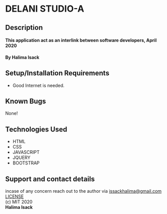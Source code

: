 # DELANI STUDIO-A
## Description
#### This application act as an interlink between software developers, April 2020
#### By Halima Isack
## Setup/Installation Requirements
* Good Internet is needed.
## Known Bugs
 None!
## Technologies Used
 * HTML
 * CSS
 * JAVASCRIPT
 * JQUERY
 * BOOTSTRAP 
## Support and contact details
  incase of any concern reach out to the author via issackhalima@gmail.com<br>
<a href="https://github.com/halimtullah/delanis-Studio-A/new/master">LICENSE</a><br>
(c) MIT 2020 <br>**Halima Isack**
  

